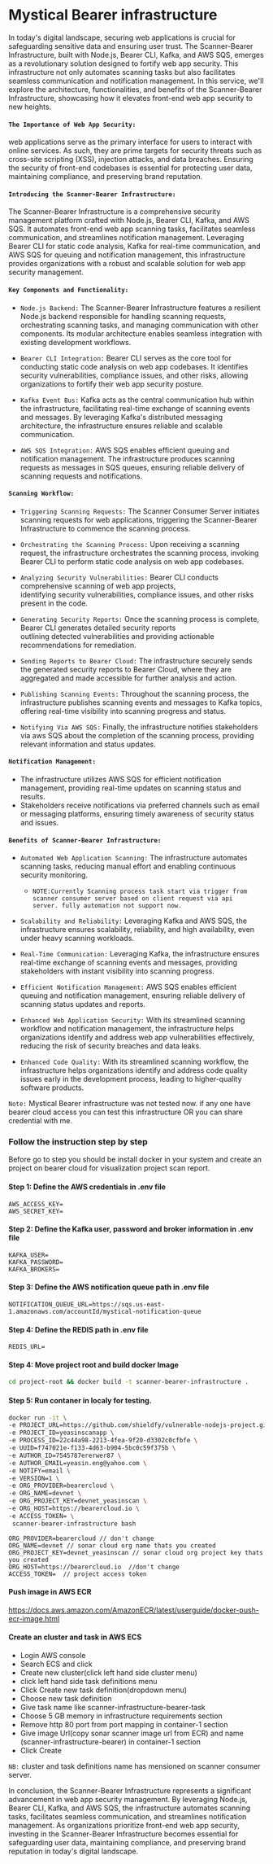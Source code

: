 # Mystical Bearer infrastructure

In today's digital landscape, securing web applications is crucial for safeguarding sensitive data and ensuring user trust. The Scanner-Bearer Infrastructure, built with Node.js, Bearer CLI, Kafka, and AWS SQS, emerges as a revolutionary solution designed to fortify web app security. This infrastructure not only automates scanning tasks but also facilitates seamless communication and notification management. In this service, we'll explore the architecture, functionalities, and benefits of the Scanner-Bearer Infrastructure, showcasing how it elevates front-end web app security to new heights.

#### `The Importance of Web App Security:`
web applications serve as the primary interface for users to interact with online services. As such, they are prime targets for security threats such as cross-site scripting (XSS), injection attacks, and data breaches. Ensuring the security of front-end codebases is essential for protecting user data, maintaining compliance, and preserving brand reputation.

#### `Introducing the Scanner-Bearer Infrastructure:`
The Scanner-Bearer Infrastructure is a comprehensive security management platform crafted with Node.js, Bearer CLI, Kafka, and AWS SQS. It automates front-end web app scanning tasks, facilitates seamless communication, and streamlines notification management. Leveraging Bearer CLI for static code analysis, Kafka for real-time communication, and AWS SQS for queuing and notification management, this infrastructure provides organizations with a robust and scalable solution for web app security management.

#### `Key Components and Functionality:`

  - `Node.js Backend:` The Scanner-Bearer Infrastructure features a resilient Node.js backend responsible for handling 
     scanning requests, orchestrating scanning tasks, and managing communication with other components. Its modular 
     architecture enables seamless integration with existing development workflows.

  - `Bearer CLI Integration:` Bearer CLI serves as the core tool for conducting static code analysis on web app 
     codebases. It identifies security vulnerabilities, compliance issues, and other risks, allowing organizations to fortify 
     their web app security posture.

  - `Kafka Event Bus:` Kafka acts as the central communication hub within the infrastructure, facilitating real-time exchange 
     of scanning events and messages. By leveraging Kafka's distributed messaging architecture, the infrastructure ensures 
     reliable and scalable communication.
    
  - `AWS SQS Integration:` AWS SQS enables efficient queuing and notification management. The infrastructure produces scanning 
     requests as messages in SQS queues, ensuring reliable delivery of scanning requests and notifications.

#### `Scanning Workflow:`

  - `Triggering Scanning Requests:` The Scanner Consumer Server initiates scanning requests for web applications, 
     triggering the Scanner-Bearer Infrastructure to commence the scanning process.

  - `Orchestrating the Scanning Process:` Upon receiving a scanning request, the infrastructure orchestrates the scanning 
     process, invoking Bearer CLI to perform static code analysis on web app codebases.

  - `Analyzing Security Vulnerabilities:` Bearer CLI conducts comprehensive scanning of web app projects,  
     identifying security vulnerabilities, compliance issues, and other risks present in the code.

  - `Generating Security Reports:` Once the scanning process is complete, Bearer CLI generates detailed security reports    
     outlining detected vulnerabilities and providing actionable recommendations for remediation.
    
  - `Sending Reports to Bearer Cloud:` The infrastructure securely sends the generated security reports to Bearer Cloud, where 
     they are aggregated and made accessible for further analysis and action.

  - `Publishing Scanning Events:` Throughout the scanning process, the infrastructure publishes scanning events and messages 
     to Kafka topics, offering real-time visibility into scanning progress and status.
    
  - `Notifying Via AWS SQS:` Finally, the infrastructure notifies stakeholders via aws SQS about the completion of the 
     scanning process, providing relevant information and status updates.


#### `Notification Management:`

  - The infrastructure utilizes AWS SQS for efficient notification management, providing real-time updates on scanning status 
     and results.
  - Stakeholders receive notifications via preferred channels such as email or messaging platforms, ensuring timely awareness 
    of security status and issues.

#### `Benefits of Scanner-Bearer Infrastructure:`

  - `Automated Web Application Scanning:` The infrastructure automates scanning tasks, reducing manual effort and enabling 
      continuous security monitoring.

    - `NOTE:Currently Scanning process task start via trigger from scanner consumer server based on client request via api 
      server. fully automation not support now.`
 
  - `Scalability and Reliability:` Leveraging Kafka and AWS SQS, the infrastructure ensures scalability, reliability, and high 
     availability, even under heavy scanning workloads.
    
  - `Real-Time Communication:` Leveraging Kafka, the infrastructure ensures real-time exchange of 
     scanning events and messages, providing stakeholders with instant visibility into scanning progress.

  - `Efficient Notification Management:` AWS SQS enables efficient queuing and notification management, ensuring reliable 
     delivery of scanning status updates and reports.
    
  - `Enhanced Web Application Security:` With its streamlined scanning workflow and notification management, the 
    infrastructure helps organizations identify and address web app vulnerabilities effectively, reducing the risk 
    of security breaches and data leaks.

  - `Enhanced Code Quality:` With its streamlined scanning workflow, the infrastructure helps organizations identify and 
    address code quality issues early in the development process, leading to higher-quality software products.



`Note:` Mystical Bearer infrastructure was not tested now. if any one have bearer cloud access you can test this infrastructure OR you can share credential with me.


### Follow the instruction step by step
Before go to step you should be install docker in your system and create an project on bearer cloud for visualization project scan report.


#### Step 1: Define the AWS credentials in .env file
```
AWS_ACCESS_KEY=
AWS_SECRET_KEY=
```

#### Step 2: Define the Kafka user, password and broker information in .env file
```
KAFKA_USER=
KAFKA_PASSWORD=
KAFKA_BROKERS=
```

#### Step 3: Define the AWS notification queue path in .env file
```
NOTIFICATION_QUEUE_URL=https://sqs.us-east-1.amazonaws.com/accountId/mystical-notification-queue
```

#### Step 4: Define the REDIS path in .env file
```
REDIS_URL=
```

#### Step 4: Move project root and build docker Image
```sh
cd project-root && docker build -t scanner-bearer-infrastructure .
```

#### Step 5: Run contaner in localy for testing.
```sh
docker run -it \
-e PROJECT_URL=https://github.com/shieldfy/vulnerable-nodejs-project.git \
-e PROJECT_ID=yeasinscanapp \
-e PROCESS_ID=22c44a98-2213-4fea-9f20-d3302c0cfbfe \
-e UUID=f747021e-f133-4d63-b904-5bc0c59f375b \
-e AUTHOR_ID=7545787ererwer87 \
-e AUTHOR_EMAIL=yeasin.eng@yahoo.com \
-e NOTIFY=email \
-e VERSION=1 \
-e ORG_PROVIDER=bearercloud \
-e ORG_NAME=devnet \
-e ORG_PROJECT_KEY=devnet_yeasinscan \
-e ORG_HOST=https://bearercloud.io \
-e ACCESS_TOKEN= \
 scanner-bearer-infrastructure bash
```

```
ORG_PROVIDER=bearercloud // don't change
ORG_NAME=devnet // sonar cloud org name thats you created
ORG_PROJECT_KEY=devnet_yeasinscan // sonar cloud org project key thats you created
ORG_HOST=https://bearercloud.io  //don't change
ACCESS_TOKEN=  // project access token
```
#### Push image in AWS ECR
https://docs.aws.amazon.com/AmazonECR/latest/userguide/docker-push-ecr-image.html

#### Create an cluster and task in AWS ECS
- Login AWS console
- Search ECS and click
- Create new cluster(click left hand side cluster menu)
- click left hand side task definitions menu
- Click Create new task definition(dropdown menu)
- Choose new task definition
- Give task name like scanner-infrastructure-bearer-task
- Choose 5 GB memory in infrastructure requirements section
- Remove http 80 port from port mapping in container-1 section
- Give image Url(copy sonar scanner image url from ECR) and name    (scanner-infrastructure-bearer) in container-1 section
- Click Create

`NB:` cluster and task definitions name has mensioned on scanner consumer server.

In conclusion, the Scanner-Bearer Infrastructure represents a significant advancement in web app security management. By leveraging Node.js, Bearer CLI, Kafka, and AWS SQS, the infrastructure automates scanning tasks, facilitates seamless communication, and streamlines notification management. As organizations prioritize front-end web app security, investing in the Scanner-Bearer Infrastructure becomes essential for safeguarding user data, maintaining compliance, and preserving brand reputation in today's digital landscape.

